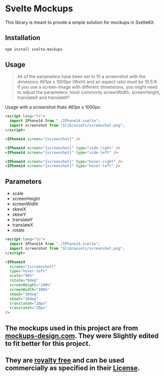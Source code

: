 # Svelte Mockups

This library is meant to provde a simple solution for mockups in SvelteKit.

## Installation

```bash
npm install svelte-mockups
```

## Usage

> All of the parameters have been set to fit a screenshot with the dimesions 461px x 1000px (WxH) and an aspect ratio must be 19.5:9.
> If you use a screen-image with different dimensions, you might need to adjust the parameters: most commonly screenWidth, screenHeight, translateX and translateY!

Usage with a screenshot thats 461px x 1000px:

```html
<script lang="ts">
  import IPhone14 from "./IPhone14.svelte";
  import screenshot from "$lib/assets/screenshot.png";
</script>

<IPhone14 screen="{screenshot}" />

<IPhone14 screen="{screenshot}" type="side-right" />
<IPhone14 screen="{screenshot}" type="side-left" />

<IPhone14 screen="{screenshot}" type="hover-right" />
<IPhone14 screen="{screenshot}" type="hover-left" />
```

## Parameters

- scale
- screenHeight
- screenWidth
- skewX
- skewY
- translateY
- translateX
- rotate

```html
<script lang="ts">
  import IPhone14 from "./IPhone14.svelte";
  import screenshot from "$lib/assets/screenshot.png";
</script>

<IPhone14
  screen="{screenshot}"
  type="hover-left"
  scale="90%"
  rotate="0deg"
  screenHeight="100%"
  screenWidth="100%"
  skewX="10deg"
  skewY="10deg"
  translateX="20px"
  translateY="20px"
/>
```

## The mockups used in this project are from [mockups-design.com](https://mockups-design.com/free-iphone-14-pro-mockup/). They were Slightly edited to fit better for this project.

## They are <u>royalty free</u> and can be used commercially as specified in their [License](https://mockups-design.com/license/).
